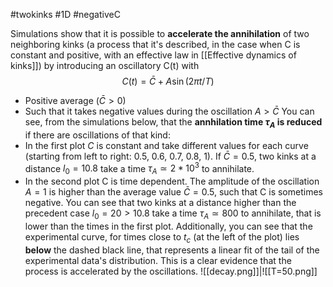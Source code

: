 #twokinks #1D #negativeC

Simulations show that it is possible to **accelerate the annihilation** of two neighboring kinks (a process that it's described, in the case when C is constant and positive, with an effective law in [[Effective dynamics of kinks]]) by introducing an oscillatory C(t) with
$$C(t) = \bar{C}+A\sin(2\pi t/T)$$
- Positive average ($\bar{C}>0$)
- Such that it takes negative values during the oscillation $A>\bar{C}$
You can see, from the simulations below, that the **annhilation time $\tau_A$ is reduced** if there are oscillations of that kind:
- In the first plot $C$ is constant and take different values for each curve (starting from left to right: 0.5, 0.6, 0.7, 0.8, 1). If $\bar{C}=0.5$, two kinks at a distance $l_0=10.8$ take a time $\tau_A \simeq 2*10^3$ to annihilate.
- In the second plot C is time dependent. The amplitude of the oscillation $A=1$ is higher than the average value $\bar{C}=0.5$, such that C is sometimes negative. You can see that two kinks at a distance higher than the precedent case $l_0=20>10.8$ take a time $\tau_A\simeq 800$ to annihilate, that is lower than the times in the first plot.
Additionally, you can see that the experimental curve, for times close to $t_c$ (at the left of the plot) lies **below** the dashed black line, that represents a linear fit of the tail of the experimental data's distribution. This is a clear evidence that the process is accelerated by the oscillations. 
![[decay.png]]|![[T=50.png]]